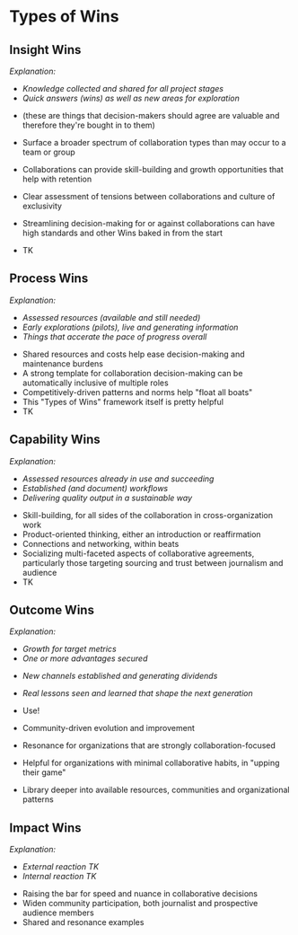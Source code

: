 # Types of Wins

## Insight Wins
_Explanation:_
- _Knowledge collected and shared for all project stages_
- _Quick answers (wins) as well as new areas for exploration_
* (these are things that decision-makers should agree are valuable and therefore they're bought in to them)

* Surface a broader spectrum of collaboration types than may occur to a team or group
* Collaborations can provide skill-building and growth opportunities that help with retention
* Clear assessment of tensions between collaborations and culture of exclusivity
* Streamlining decision-making for or against collaborations can have high standards and other Wins baked in from the start
* TK

## Process Wins
_Explanation:_
- _Assessed resources (available and still needed)_
- _Early explorations (pilots), live and generating information_
- _Things that accerate the pace of progress overall_

* Shared resources and costs help ease decision-making and maintenance burdens
* A strong template for collaboration decision-making can be automatically inclusive of multiple roles
* Competitively-driven patterns and norms help "float all boats"
* This "Types of Wins" framework itself is pretty helpful
* TK


## Capability Wins
_Explanation:_
- _Assessed resources already in use and succeeding_
- _Established (and document) workflows_
- _Delivering quality output in a sustainable way_

* Skill-building, for all sides of the collaboration in cross-organization work 
* Product-oriented thinking, either an introduction or reaffirmation
* Connections and networking, within beats
* Socializing multi-faceted aspects of collaborative agreements, particularly those targeting sourcing and trust between journalism and audience
* TK 

## Outcome Wins
_Explanation:_
- _Growth for target metrics_
- _One or more advantages secured_
* _New channels established and generating dividends_
* _Real lessons seen and learned that shape the next generation_

* Use!
* Community-driven evolution and improvement
* Resonance for organizations that are strongly collaboration-focused
* Helpful for organizations with minimal collaborative habits, in "upping their game"
* Library deeper into available resources, communities and organizational patterns

## Impact Wins
_Explanation:_
- _External reaction TK_
- _Internal reaction TK_

* Raising the bar for speed and nuance in collaborative decisions
* Widen community participation, both journalist and prospective audience members
* Shared and resonance examples